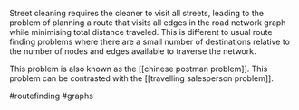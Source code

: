 Street cleaning requires the cleaner to visit all streets, leading to the problem of planning a route that visits all edges in the road network graph while minimising total distance traveled. This is different to usual route finding problems where there are a small number of destinations relative to the number of nodes and edges available to traverse the network. 

This problem is also known as the [[chinese postman problem]].
This problem can be contrasted with the [[travelling salesperson problem]].

#routefinding #graphs
